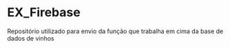 # EX_Firebase
Repositório utilizado para envio da função que trabalha em cima da base de dados de vinhos
